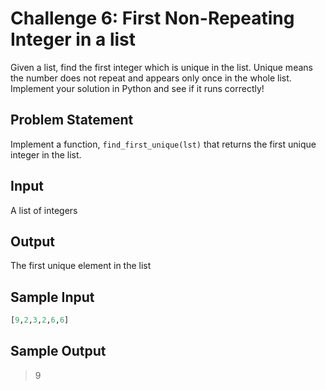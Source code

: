 # Challenge 6: First Non-Repeating Integer in a list

Given a list, find the first integer which is unique in the list. Unique means the number does not repeat and appears only once in the whole list. Implement your solution in Python and see if it runs correctly!

## Problem Statement

Implement a function, `find_first_unique(lst)` that returns the first unique integer in the list.

## Input

A list of integers

## Output

The first unique element in the list

## Sample Input

```python
[9,2,3,2,6,6]
```

## Sample Output

> 9
